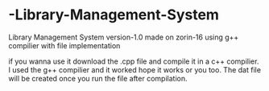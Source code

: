 # -Library-Management-System
Library Management System version-1.0 made on zorin-16 using g++ compilier with file implementation 

if you wanna use it download the .cpp file and compile it in a c++ compilier. I used the g++ compilier and it worked hope it works or you too.
The dat file will be created once you run the file after compilation. 
